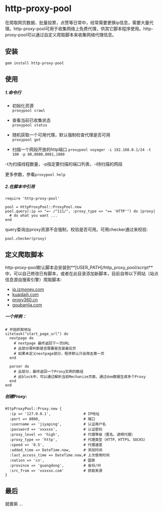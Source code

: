 # http-proxy-pool 

在爬取网页数据、批量投票，点赞等日常中，经常需要更换ip信息，需要大量代理。http-proxy-pool可用于收集网络上免费代理，供其它脚本程序使用。http-proxy-pool可以通过自定义爬取脚本来收集网络代理信息。

## 安装

`gem install http-proxy-pool`


## 使用

##### 1.命令行

* 初始化资源  
`proxypool crawl`

* 查看当前已收集状态  
`proxypool status`

* 随机获取一个可用代理，默认强制检查代理是否可用  
`proxypool get`

* 扫描一个网段开放的http端口
`proxypool voyager -i 192.168.0.1/24 -t 100 -p 80,8080,8081,1080`

-t为扫描线程数量，-p指定要扫描的端口列表，-i待扫描的网段

更多参数，参看`proxypool help`

##### 2.在脚本中引用

    require 'http-proxy-pool'  

    pool = HttpProxyPool::ProxyPool.new  
    pool.query(:ip => "=~ /^111/", :proxy_type => "== 'HTTP'") do |proxy|
      # do what you want ...
    end

query查询出proxy资源不会强制，校验是否可用。可用checker通过来校验:

    pool.checker(proxy)

## 定义爬取脚本
http-proxy-pool默认脚本会安装到**[USER\_PATH]/http\_proxy\_pool/script**中，可以自己修改已有脚本，或者在此目录添加新脚本，目前自带以下网站（站点信息源自搜索引擎）爬取脚本:  

* [ip.izmoney.com](http://ip.izmoney.com)
* [kuaidaili.com](http://www.kuaidaili.com)
* [proxy360.cn](http://www.proxy360.cn)
* [goubanjia.com](http://proxy.goubanjia.com)

##### 一个样例：
	
	# 开始抓取地址
    sitetask("start_page_url") do
      nextpage do
        # nextpage 最终返回下一页URL
        # 此部分需判断是否需要是否是最后页
        # 如果未定义nextpage部分，程序默认只会爬去第一页
      end

      parser do
        # 此部分，最终返回一个Proxy实例的数组
        # 此block中，可以通过解析当前Mechanize页面，通过dom数据生成多个Proxy
      end
    end

##### 创建Proxy:

    HttpProxyPool::Proxy.new {
      :ip => '127.0.0.1', 				# IP地址
      :port => 8080,					# 端口
      :username => 'jiyaping',			# 认证用户名
      :password => 'xxxxxx',			# 认证密码
      :proxy_level => 'high',			# 代理等级（匿名、透明代理）
      :proxy_type => 'http',			# 代理类型（HTTP、HTTPS、SOCKS）
      :speed => '0.5',					# 代理速度
      :added_time => DateTime.now,		# 添加时间
      :last_access_time => DateTime.now,# 上次使用时间
      :nation => 'cn',					# 国家
      :province => 'guangdong',			# 省份/州
      :src_from => 'xxxxxx.com'			# 获取来源
    }

## 最后

就酱紫 ...

